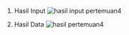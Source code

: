 1. Hasil Input
   ![hasil input pertemuan4](https://github.com/user-attachments/assets/74a086a6-f39b-47b5-aef5-6cd2f67c6a30)

2. Hasil Data
   ![hasil pertemuan4](https://github.com/user-attachments/assets/ab8fa0cf-7f10-414b-b98e-ba2e9d54e89e)
